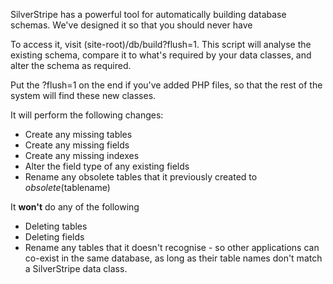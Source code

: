 SilverStripe has a powerful tool for automatically building database schemas.  We've designed it so that you should never have 

To access it, visit (site-root)/db/build?flush=1.  This script will analyse the existing schema, compare it to what's required by your data classes, and alter the schema as required.  

Put the ?flush=1 on the end if you've added PHP files, so that the rest of the system will find these new classes.

It will perform the following changes:

*  Create any missing tables
*  Create any missing fields
*  Create any missing indexes
*  Alter the field type of any existing fields
*  Rename any obsolete tables that it previously created to _obsolete_(tablename)

It **won't** do any of the following

*  Deleting tables
*  Deleting fields
*  Rename any tables that it doesn't recognise - so other applications can co-exist in the same database, as long as their table names don't match a SilverStripe data class.
